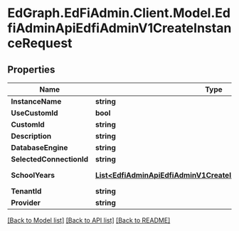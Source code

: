 # EdGraph.EdFiAdmin.Client.Model.EdfiAdminApiEdfiAdminV1CreateInstanceRequest

## Properties

Name | Type | Description | Notes
------------ | ------------- | ------------- | -------------
**InstanceName** | **string** | Details | [optional] 
**UseCustomId** | **bool** |  | [optional] 
**CustomId** | **string** |  | [optional] 
**Description** | **string** |  | [optional] 
**DatabaseEngine** | **string** | Connection | [optional] 
**SelectedConnectionId** | **string** |  | [optional] 
**SchoolYears** | [**List&lt;EdfiAdminApiEdfiAdminV1CreateInstanceRequestSchoolYear&gt;**](EdfiAdminApiEdfiAdminV1CreateInstanceRequestSchoolYear.md) | School Years | [optional] [readonly] 
**TenantId** | **string** | Metadata | [optional] 
**Provider** | **string** | Provider | [optional] 

[[Back to Model list]](../README.md#documentation-for-models) [[Back to API list]](../README.md#documentation-for-api-endpoints) [[Back to README]](../README.md)

